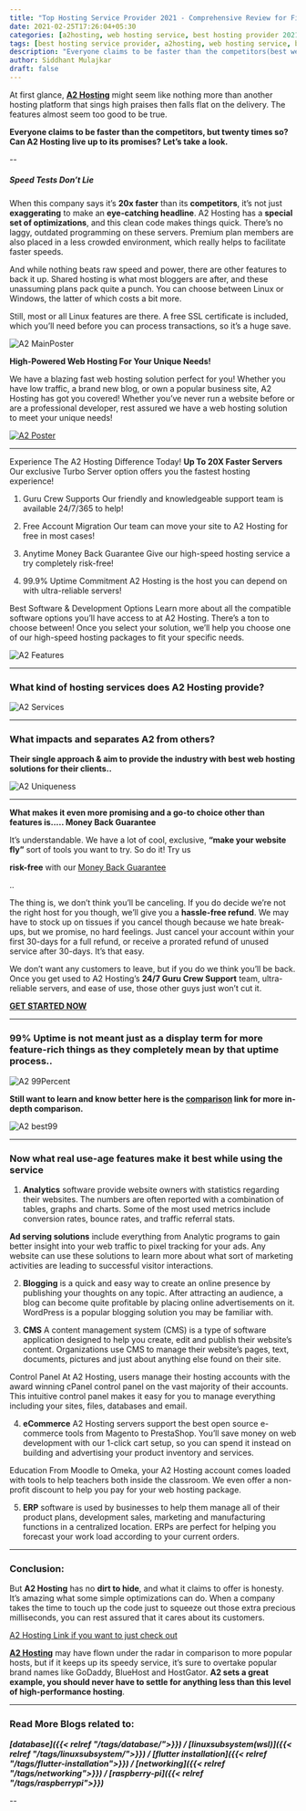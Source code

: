 ```yaml
---
title: "Top Hosting Service Provider 2021 - Comprehensive Review for Finding the Best"
date: 2021-02-25T17:26:04+05:30
categories: [a2hosting, web hosting service, best hosting provider 2021, sidblogs, best web host, best wordpress hostings]
tags: [best hosting service provider, a2hosting, web hosting service, best hosting provider 2021, sidblogs, best web host, best wordpress hostings, best web hosting 2021, fastest web hosting]
description: "Everyone claims to be faster than the competitors(best web host), but 20 times so? Can A2 Hosting live up to its promises? Let’s take a look."
author: Siddhant Mulajkar
draft: false
---
```



At first glance, **[A2 Hosting](http://www.a2hosting.com?aid=fceb43ba)** might seem like nothing more than another hosting platform that sings high praises then falls flat on the delivery. The features almost seem too good to be true.

**Everyone claims to be faster than the competitors, but twenty times so? Can A2 Hosting live up to its promises? Let’s take a look.**

--

##### Speed Tests Don’t Lie

When this company says it’s **20x faster** than its **competitors**, it’s not just **exaggerating** to make an **eye-catching headline**. A2 Hosting has a **special set of optimizations**, and this clean code makes things quick. There’s no laggy, outdated programming on these servers. Premium plan members are also placed in a less crowded environment, which really helps to facilitate faster speeds.

And while nothing beats raw speed and power, there are other features to back it up. Shared hosting is what most bloggers are after, and these unassuming plans pack quite a punch. You can choose between Linux or Windows, the latter of which costs a bit more.

Still, most or all Linux features are there. A free SSL certificate is included, which you’ll need before you can process transactions, so it’s a huge save.

![A2 MainPoster](/images/postimgs/a2main.png)

**High-Powered Web Hosting For Your Unique Needs!** 

We have a blazing fast web hosting solution perfect for you! Whether you have low traffic, a brand new blog, or own a popular business site, A2 Hosting has got you covered! Whether you’ve never run a website before or are a professional developer, rest assured we have a web hosting solution to meet your unique needs!

[![A2 Poster](/images/postimgs/a2hostref.png)](http://www.a2hosting.com?aid=fceb43ba "A2 Poster")

---

Experience The A2 Hosting Difference Today! **Up To 20X Faster Servers**
Our exclusive Turbo Server option offers you the fastest hosting experience!


1. Guru Crew Supports Our friendly and knowledgeable support team is available 24/7/365 to help!

2. Free Account Migration Our team can move your site to A2 Hosting for free in most cases!

3. Anytime Money Back Guarantee Give our high-speed hosting service a try completely risk-free!

4. 99.9% Uptime Commitment A2 Hosting is the host you can depend on with ultra-reliable servers!

Best Software & Development Options
Learn more about all the compatible software options you’ll have access to at A2 Hosting. There’s a ton to choose between! Once you select your solution, we’ll help you choose one of our high-speed hosting packages to fit your specific needs.


![A2 Features](/images/postimgs/features.png)

---

### What kind of hosting services does A2 Hosting provide?


![A2 Services](/images/postimgs/a2services.png)


---


### What impacts and separates A2 from others?

**Their single approach & aim to provide the industry with best web hosting solutions for their clients..**

![A2 Uniqueness](/images/postimgs/a2unique.png)


---

**What makes it even more promising and a go-to choice other than features is..... Money Back Guarantee**


It’s understandable. We have a lot of cool, exclusive, **“make your website fly”** sort of tools you want to try. So do it! Try us

**risk-free**  with our  [Money Back Guarantee](https://www.a2hosting.com/about/policies/billing#6.-Refunds)

..

The thing is, we don’t think you’ll be canceling. If you do decide we’re not the right host for you though, we’ll give you a **hassle-free refund**. We may have to stock up on tissues if you cancel though because we hate break-ups, but we promise, no hard feelings. Just cancel your account within your first 30-days for a full refund, or receive a prorated refund of unused service after 30-days. It’s that easy.

We don’t want any customers to leave, but if you do we think you’ll be back. Once you get used to A2 Hosting’s **24/7 Guru Crew Support** team, ultra-reliable servers, and ease of use, those other guys just won’t cut it.

**[GET STARTED NOW](http://www.a2hosting.com?aid=fceb43ba)**

---


### 99% Uptime is not meant just as a display term for more feature-rich things as they completely mean by that uptime process..

![A2 99Percent](/images/postimgs/99peruptime.png)

**Still want to learn and know better here is the [comparison](https://www.a2hosting.com/compare) link for more in-depth comparison.**

![A2 best99](/images/postimgs/bestindustry99up.png)

---

### Now what real use-age features make it best while using the service

1. **Analytics** software provide website owners with statistics regarding their websites. The numbers are often reported with a combination of tables, graphs and charts. Some of the most used metrics include conversion rates, bounce rates, and traffic referral stats.


**Ad serving solutions** include everything from Analytic programs to gain better insight into your web traffic to pixel tracking for your ads. Any website can use these solutions to learn more about what sort of marketing activities are leading to successful visitor interactions.

2. **Blogging** is a quick and easy way to create an online presence by publishing your thoughts on any topic. After attracting an audience, a blog can become quite profitable by placing online advertisements on it. WordPress is a popular blogging solution you may be familiar with.

3. **CMS**
A content management system (CMS) is a type of software application designed to help you create, edit and publish their website’s content. Organizations use CMS to manage their website’s pages, text, documents, pictures and just about anything else found on their site.

Control Panel
At A2 Hosting, users manage their hosting accounts with the award winning cPanel control panel on the vast majority of their accounts. This intuitive control panel makes it easy for you to manage everything including your sites, files, databases and email.

4. **eCommerce**
A2 Hosting servers support the best open source e-commerce tools from Magento to PrestaShop. You’ll save money on web development with our 1-click cart setup, so you can spend it instead on building and advertising your product inventory and services.

Education
From Moodle to Omeka, your A2 Hosting account comes loaded with tools to help teachers both inside the classroom. We even offer a non-profit discount to help you pay for your web hosting package.

5. **ERP** software is used by businesses to help them manage all of their product plans, development sales, marketing and manufacturing functions in a centralized location. ERPs are perfect for helping you forecast your work load according to your current orders.

---

### Conclusion:
But **A2 Hosting** has no **dirt to hide**, and what it claims to offer is honesty. It’s amazing what some simple optimizations can do. When a company takes the time to touch up the code just to squeeze out those extra precious milliseconds, you can rest assured that it cares about its customers.

[A2 Hosting Link if you want to just check out](http://www.a2hosting.com?aid=fceb43ba)

**[A2 Hosting](http://www.a2hosting.com?aid=fceb43ba)** may have flown under the radar in comparison to more popular hosts, but if it keeps up its speedy service, it’s sure to overtake popular brand names like GoDaddy, BlueHost and HostGator. **A2 sets a great example, you should never have to settle for anything less than this level of high-performance hosting**.

---

### Read More Blogs related to:

***[database]({{< relref "/tags/database/">}}) / [linuxsubsystem(wsl)]({{< relref "/tags/linuxsubsystem/">}}) / [flutter installation]({{< relref "/tags/flutter-installation">}}) / [networking]({{< relref "/tags/networking">}}) / [raspberry-pi]({{< relref "/tags/raspberrypi">}})*** 

--